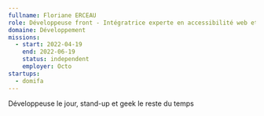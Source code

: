 ```yaml
---
fullname: Floriane ERCEAU
role: Développeuse front - Intégratrice experte en accessibilité web et bonnes pratiques
domaine: Développement
missions:
  - start: 2022-04-19
    end: 2022-06-19
    status: independent
    employer: Octo
startups:
  - domifa
---
```


Développeuse le jour, stand-up et geek le reste du temps
